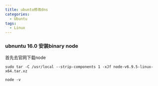 ```yaml
---
title: ubuntu修改dns 
categories:
  - Ubuntu
tags:
  - Linux
---
```


### ubnuntu 16.0 安装binary node

首先去官网下载node
```
sudo tar -C /usr/local --strip-components 1 -xJf node-v6.9.5-linux-x64.tar.xz

node -v

```
